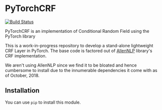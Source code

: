 # PyTorchCRF

[![Build Status](https://travis-ci.org/WING-NUS/PyTorchCRF.svg?branch=master)](https://travis-ci.org/WING-NUS/PyTorchCRF)

PyTorchCRF is an implementation of Conditional Random Field using the PyTorch library

This is a work-in-progress repository to develop a stand-alone lightweight CRF Layer in PyTorch. The base code is factored out of [AllenNLP](https://github.com/allenai/allennlp) library's CRF implementation.

We aren't using AllenNLP since we find it to be bloated and hence cumbersome to install due to the innumerable dependencies it come with as of October, 2018.

## Installation

You can use `pip` to install this module.
